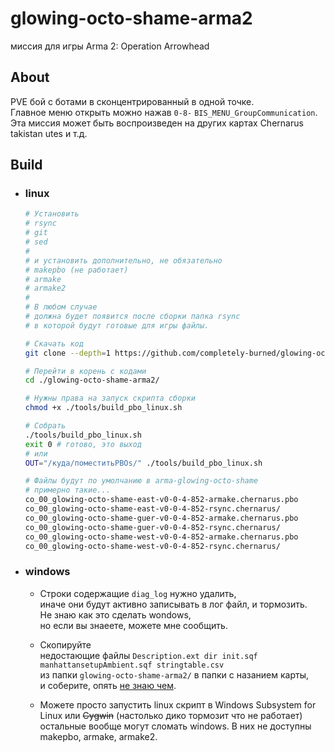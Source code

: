 glowing-octo-shame-arma2
==============================
миссия для игры Arma 2: Operation Arrowhead

## About
PVE бой с ботами в сконцентрированный в одной точке.  
Главное меню открыть можно нажав `0-8-` `BIS_MENU_GroupCommunication`.  
Эта миссия может быть воспроизведен на других картах Chernarus takistan utes и т.д.

## Build
 - ### linux
      ```bash
      # Установить
      # rsync
      # git
      # sed
      #
      # и установить дополнительно, не обязательно
      # makepbo (не работает)
      # armake
      # armake2
      #
      # В любом случае
      # должна будет появится после сборки папка rsync
      # в которой будут готовые для игры файлы.

      # Скачать код
      git clone --depth=1 https://github.com/completely-burned/glowing-octo-shame-arma2.git

      # Перейти в корень с кодами
      cd ./glowing-octo-shame-arma2/

      # Нужны права на запуск скрипта сборки
      chmod +x ./tools/build_pbo_linux.sh

      # Собрать
      ./tools/build_pbo_linux.sh
      exit 0 # готово, это выход
      # или
      OUT="/куда/поместитьPBOs/" ./tools/build_pbo_linux.sh

      # Файлы будут по умолчанию в arma-glowing-octo-shame
      # примерно такие...
      co_00_glowing-octo-shame-east-v0-0-4-852-armake.chernarus.pbo
      co_00_glowing-octo-shame-east-v0-0-4-852-rsync.chernarus/
      co_00_glowing-octo-shame-guer-v0-0-4-852-armake.chernarus.pbo
      co_00_glowing-octo-shame-guer-v0-0-4-852-rsync.chernarus/
      co_00_glowing-octo-shame-west-v0-0-4-852-armake.chernarus.pbo
      co_00_glowing-octo-shame-west-v0-0-4-852-rsync.chernarus/
      ```
 - ### windows
   - Строки содержащие `diag_log` нужно удалить,  
     иначе они будут активно записывать в лог файл, и тормозить.  
     Не знаю как это сделать wondows,  
     но если вы знаеете, можете мне сообщить.  

   - Скопируйте  
     недостающие файлы `Description.ext dir init.sqf manhattansetupAmbient.sqf stringtable.csv`  
     из папки `glowing-octo-shame-arma2/` в папки с назанием карты,  
     и соберите, опять [не знаю чем](https://community.bistudio.com/wiki/Community_Tools).

   - Можете просто запустить linux скрипт в Windows Subsystem for Linux или ~~Cygwin~~ (настолько дико тормозит что не работает) остальные вообще могут сломать windows. В них не доступны makepbo, armake, armake2.  
